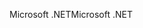 <span data-ttu-id="5ba63-101">Microsoft .NET</span><span class="sxs-lookup"><span data-stu-id="5ba63-101">Microsoft .NET</span></span>